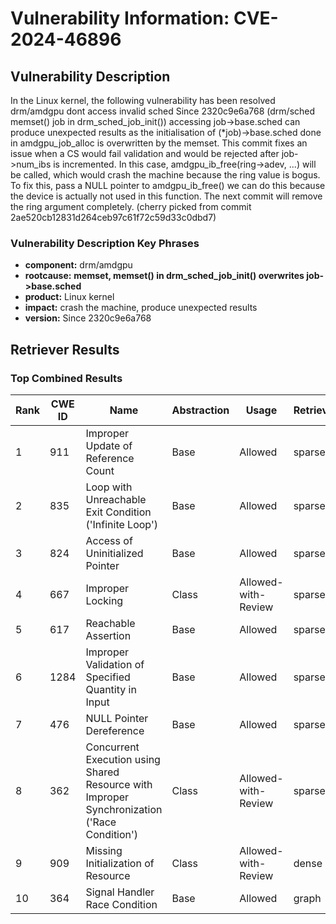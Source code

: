 # Vulnerability Information: CVE-2024-46896

## Vulnerability Description
In the Linux kernel, the following vulnerability has been resolved drm/amdgpu dont access invalid sched Since 2320c9e6a768 (drm/sched memset() job in drm_sched_job_init()) accessing job->base.sched can produce unexpected results as the initialisation of (*job)->base.sched done in amdgpu_job_alloc is overwritten by the memset. This commit fixes an issue when a CS would fail validation and would be rejected after job->num_ibs is incremented. In this case, amdgpu_ib_free(ring->adev, ...) will be called, which would crash the machine because the ring value is bogus. To fix this, pass a NULL pointer to amdgpu_ib_free() we can do this because the device is actually not used in this function. The next commit will remove the ring argument completely. (cherry picked from commit 2ae520cb12831d264ceb97c61f72c59d33c0dbd7)

### Vulnerability Description Key Phrases
- **component:** drm/amdgpu
- **rootcause:** **memset, memset() in drm_sched_job_init() overwrites job->base.sched**
- **product:** Linux kernel
- **impact:** crash the machine, produce unexpected results
- **version:** Since 2320c9e6a768

## Retriever Results

### Top Combined Results

| Rank | CWE ID | Name | Abstraction | Usage  | Retrievers | Individual Scores |
|------|--------|------|-------------|-------|------------|-------------------|
| 1 | 911 | Improper Update of Reference Count | Base | Allowed | sparse | 0.696 |
| 2 | 835 | Loop with Unreachable Exit Condition ('Infinite Loop') | Base | Allowed | sparse | 0.633 |
| 3 | 824 | Access of Uninitialized Pointer | Base | Allowed | sparse | 0.622 |
| 4 | 667 | Improper Locking | Class | Allowed-with-Review | sparse | 0.620 |
| 5 | 617 | Reachable Assertion | Base | Allowed | sparse | 0.616 |
| 6 | 1284 | Improper Validation of Specified Quantity in Input | Base | Allowed | sparse | 0.603 |
| 7 | 476 | NULL Pointer Dereference | Base | Allowed | sparse | 0.601 |
| 8 | 362 | Concurrent Execution using Shared Resource with Improper Synchronization ('Race Condition') | Class | Allowed-with-Review | sparse | 0.590 |
| 9 | 909 | Missing Initialization of Resource | Class | Allowed-with-Review | dense | 0.520 |
| 10 | 364 | Signal Handler Race Condition | Base | Allowed | graph | 0.002 |

